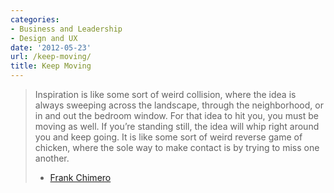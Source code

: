 ```yaml
---
categories:
- Business and Leadership
- Design and UX
date: '2012-05-23'
url: /keep-moving/
title: Keep Moving
---
```


<blockquote>Inspiration is like some sort of weird collision, where the idea is always sweeping across the landscape, through the neighborhood, or in and out the bedroom window. For that idea to hit you, you must be moving as well. If you’re standing still, the idea will whip right around you and keep going. It is like some sort of weird reverse game of chicken, where the sole way to make contact is by trying to miss one another.

- <a href="http://blog.frankchimero.com/post/23135047100">Frank Chimero</a></blockquote>